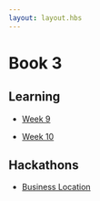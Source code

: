 ```yaml
---
layout: layout.hbs
---
```


# Book 3


## Learning

* [Week 9](week9/)

* [Week 10](week10/)

## Hackathons

* [Business Location](hackathons/business-location)
